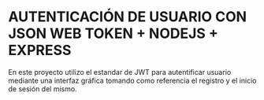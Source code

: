 # AUTENTICACIÓN DE USUARIO CON JSON WEB TOKEN + NODEJS + EXPRESS

En este proyecto utilizo el estandar de JWT para autentificar usuario
mediante una interfaz gráfica tomando como referencia el registro y
el inicio de sesión del mismo.